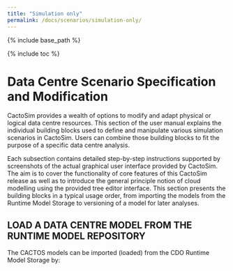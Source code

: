 ```yaml
---
title: "Simulation only"
permalink: /docs/scenarios/simulation-only/
---
```


{% include base_path %}

{% include toc %}

# Data Centre Scenario Specification and Modification

CactoSim provides a wealth of options to modify and adapt physical or logical data centre resources. This section of the user manual explains the individual building blocks used to define and manipulate various simulation scenarios in CactoSim. Users can combine those building blocks to fit the purpose of a specific data centre analysis. 

Each subsection contains detailed step-by-step instructions supported by screenshots of the actual graphical user interface provided by CactoSim. The aim is to cover the functionality of core features of this CactoSim release as well as to introduce the general principle notion of cloud modelling using the provided tree editor interface. This section presents the building blocks in a typical usage order, from importing the models from the Runtime Model Storage to versioning of a model for later analyses.

## LOAD A DATA CENTRE MODEL FROM THE RUNTIME MODEL REPOSITORY 

The CACTOS models can be imported (loaded) from the CDO Runtime Model Storage by: 